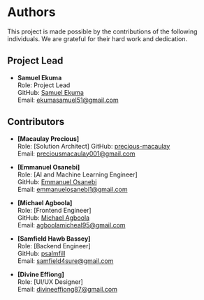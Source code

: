# Authors
This project is made possible by the contributions of the following individuals. We are grateful for their hard work and dedication.

## Project Lead

- **Samuel Ekuma**  
  Role: Project Lead  
  GitHub: [Samuel Ekuma](https://github.com/SammyML)  
  Email: [ekumasamuel51@gmail.com](mailto:ekumasamuel51@gmail.com)

## Contributors

- **[Macaulay Precious]**  
  Role: [Solution Architect]
  GitHub: [precious-macaulay](https://github.com/Precious-Macaulay)  
  Email: [preciousmacaulay001@gmail.com](mailto:preciousmacaulay001@gmail.com)

- **[Emmanuel Osanebi]**  
  Role: [AI and Machine Learning Engineer]  
  GitHub: [Emmanuel Osanebi](https://github.com/emms204)  
  Email: [emmanuelosanebi1@gmail.com](mailto:emmanuelosanebi1@gmail.com)

- **[Michael Agboola]**  
  Role: [Frontend Engineer]  
  GitHub: [Michael Agboola](https://github.com/Holarmc)  
  Email: [agboolamicheal95@gmail.com](mailto:agboolamicheal95@gmail.com)

- **[Samfield Hawb Bassey]**  
  Role: [Backend Engineer]  
  GitHub: [psalmfill](https://github.com/psalmfill)  
  Email: [samfield4sure@gmail.com](mailto:samfield4sure@gmail.com)
  
- **[Divine Effiong]**  
  Role: [UI/UX Designer]  
  Email: [divineeffiong87@gmail.com](mailto:divineeffiong87@gmail.com)

  
